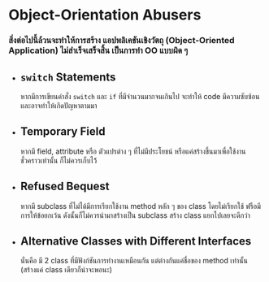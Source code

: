 # Object-Orientation Abusers
### สิ่งต่อไปนี้ล้วนจะทำให้การสร้าง แอปพลิเคชันเชิงวัตถุ (Object-Oriented Application) ไม่สำเร็จเสร็จสิ้น เป็นการทำ OO แบบผิด ๆ

- ## ```switch``` Statements
    หากมีการเขียนคำสั่ง ```switch``` และ ```if``` ที่มีจำนวนมากจนเกินไป จะทำให้ code มีความซับซ้อนและอาจทำให้เกิดปัญหาตามมา
- ## Temporary Field
    หากมี field, attribute หรือ ตัวแปรต่าง ๆ ที่ไม่มีประโยชน์ หรือแค่สร้างขึ้นมาเพื่อใช้งานชั่วคราวเท่านั้น ก็ไม่ควรเก็บไว้้
- ## Refused Bequest
    หากมี subclass ที่ไม่ได้มีการเรียกใช้งาน method หลัก ๆ ของ class โดยไม่เรียกใช้ ฟรือมีการให้ข้อยกเว้น ดังนั้นก็ไม่ควรนำมาสร้างเป็น subclass สร้าง class แยกไปเลยจะดีกว่า
- ## Alternative Classes with Different Interfaces
    นั่นคือ มี 2 class ที่มีฟังก์ชันการทำงานเหมือนกัน แต่ต่างกันแค่ชื่อของ method เท่านั้น (สร้างแค่ class เดียวก็น่าจะพอนะ)
